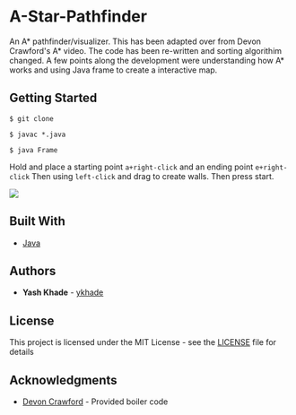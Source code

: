 # A-Star-Pathfinder
An A* pathfinder/visualizer. This has been 
adapted over from Devon Crawford's A* video. 
The code has been re-written and sorting algorithim changed. 
A few points along the development were understanding how A* works and 
using Java frame to create a interactive map.


## Getting Started
``
$ git clone
``

``$ javac *.java``

``$ java Frame``

Hold and place a starting point ``a+right-click`` and an ending point 
``e+right-click`` Then using ``left-click`` and drag to create walls. Then press start.

![](https://media.giphy.com/media/H7N9Olvu8VB1OZuqyP/giphy.gif)

## Built With
* [Java](https://www.oracle.com/technetwork/java/index.html)

## Authors
* **Yash Khade** - [ykhade](https://github.com/ykhade)

## License
This project is licensed under the MIT License - see the [LICENSE](LICENSE) file for details

## Acknowledgments
* [Devon Crawford](https://github.com/DevonCrawford) - Provided boiler code


